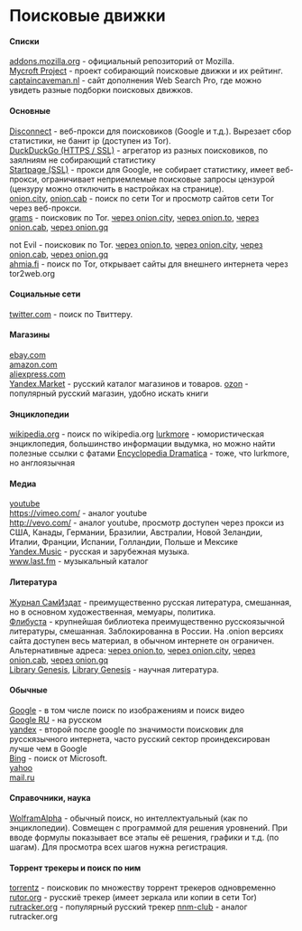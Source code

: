 # Поисковые движки

#### Списки

[addons.mozilla.org](https://addons.mozilla.org/en-US/firefox/search/?atype=4) - официальный репозиторий от Mozilla. <br>
[Mycroft Project](http://mycroftproject.com/) - проект собирающий поисковые движки и их рейтинг. <br>
[captaincaveman.nl](http://websearchpro.captaincaveman.nl/) - сайт дополнения Web Search Pro, где можно увидеть разные подборки поисковых движков.

#### Основные

[Disconnect](https://search.disconnect.me/) - веб-прокси для поисковиков (Google и т.д.). Вырезает сбор статистики, не банит ip (доступен из Tor). <br>
[DuckDuckGo (HTTPS / SSL)](https://addons.mozilla.org/en-US/firefox/addon/duckduckgo-ssl) - агрегатор из разных поисковиков, по заялниям не собирающий статистику <br>
[Startpage (SSL)](https://addons.mozilla.org/en-US/firefox/addon/startpage-ssl) - прокси для Google, не собирает статистику, имеет веб-прокси, ограничивает неприемлемые поисковые запросы цензурой (цензуру можно отключить в настройках на странице). <br>
[onion.city](http://onion.city), [onion.cab](https://onion.cab/) - поиск по сети Tor и просмотр сайтов сети Tor через веб-прокси. <br>
[grams](https://en.wikipedia.org/wiki/Grams_%28search%29)  - поисковик по Tor.
[через onion.city](http://grams7enufi7jmdl.onion.city/),
[через onion.to](https://grams7enufi7jmdl.onion.to/),
[через onion.cab](https://grams7enufi7jmdl.onion.cab/),
[через onion.gq](http://grams7enufi7jmdl.onion.gq/)

not Evil - поисковик по Tor.
[через onion.to](https://hss3uro2hsxfogfq.onion.to/),
[через onion.city](http://hss3uro2hsxfogfq.onion.city/),
[через onion.cab](https://hss3uro2hsxfogfq.onion.cab/),
[через onion.gq](http://hss3uro2hsxfogfq.onion.gq/) <br>
[ahmia.fi](https://ahmia.fi) - поиск по Tor, открывает сайты для внешнего интернета через tor2web.org

#### Социальные сети

[twitter.com](https://twitter.com/search-advanced) - поиск по Твиттеру.

#### Магазины

[ebay.com](http://www.ebay.com/) <br>
[amazon.com](http://www.amazon.com/) <br>
[aliexpress.com](http://aliexpress.com/) <br>
[Yandex.Market](https://market.yandex.ru) - русский каталог магазинов и товаров.
[ozon](https://www.ozon.ru) - популярный русский магазин, удобно искать книги

#### Энциклопедии

[wikipedia.org](https://en.wikipedia.org/wiki/Main_Page) - поиск по wikipedia.org
[lurkmore](https://lurkmore.to/) - юмористическая энциклопедия, большинство информации выдумка, но можно найти полезные ссылки с фатами
[Encyclopedia Dramatica](http://encyclopediadramatica.se/) - тоже, что lurkmore, но англоязычная

#### Медиа

[youtube](https://www.youtube.com/) <br>
https://vimeo.com/ - аналог youtube <br>
http://vevo.com/ - аналог youtube, просмотр доступен через прокси из США, Канады, Германии, Бразилии, Австралии, Новой Зеландии, Италии, Франции, Испании, Голландии, Польше и Мексике <br>
[Yandex.Music](https://music.yandex.ru/) - русская и зарубежная музыка. <br>
www.last.fm - музыкальный каталог

#### Литература

[Журнал СамИздат](http://samlib.ru/) - преимущественно русская литература, смешанная, но в основном художественная, мемуары, политика. <br>
[Флибуста](http://www.flibusta.net/) - крупнейшая библиотека преимущественно русскоязычной литературы, смешанная. Заблокированна в России. На .onion версиях сайта доступен весь материал, в обычном интернете он ограничен. Альтернативные адреса:
[через onion.to](http://flibustahezeous3.onion.to),
[через onion.city](http://flibustahezeous3.onion.city),
[через onion.cab](http://flibustahezeous3.onion.cab),
[через onion.gq](http://flibustahezeous3.onion.gq) <br>
[Library Genesis](http://libgen.education), [Library Genesis](http://gen.lib.rus.ec/) - научная литература.

#### Обычные

[Google](https://www.google.com) - в том числе поиск по изображениям и поиск видео <br>
[Google RU](https://www.google.ru) - на русском <br>
[yandex](https://www.yandex.by/) - второй после google по значимости поисковик для русскязычного интернета, часто русский сектор проиндексирован лучше чем в Google <br>
[Bing](https://www.bing.com/) - поиск от Microsoft. <br>
[yahoo](https://search.yahoo.com/) <br>
[mail.ru](http://go.mail.ru/) <br>

#### Справочники, наука

[WolframAlpha](https://www.wolframalpha.com) - обычный поиск, но интеллектуальный (как по энциклопедии). Совмещен с программой для решения уровнений. При вводе формулы показывает все этапы её решения, графики и т.д. (по шагам). Для просмотра всех шагов нужна регистрация.

#### Торрент трекеры и поиск по ним

[torrentz](https://torrentz.eu/) - поисковик по множеству торрент трекеров одновременно
[rutor.org](http://www.rutor.org/) - русскиё трекер (имеет зеркала или копии в сети Tor)
[rutracker.org](http://rutracker.org) - популярный русский трекер
[nnm-club](https://nnm-club.me/) - аналог rutracker.org

